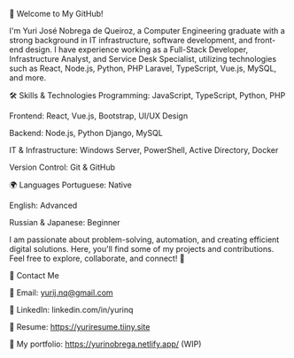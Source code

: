 👋 Welcome to My GitHub!

I'm Yuri José Nobrega de Queiroz, a Computer Engineering graduate with a strong background in IT infrastructure, software development, and front-end design. I have experience working as a Full-Stack Developer, Infrastructure Analyst, and Service Desk Specialist, utilizing technologies such as React, Node.js, Python, PHP Laravel, TypeScript, Vue.js, MySQL, and more.


🛠️ Skills & Technologies
Programming: JavaScript, TypeScript, Python, PHP

Frontend: React, Vue.js, Bootstrap, UI/UX Design

Backend: Node.js, Python Django, MySQL

IT & Infrastructure: Windows Server, PowerShell, Active Directory, Docker

Version Control: Git & GitHub

🌍 Languages
Portuguese: Native

English: Advanced 

Russian & Japanese: Beginner


I am passionate about problem-solving, automation, and creating efficient digital solutions. Here, you'll find some of my projects and contributions. Feel free to explore, collaborate, and connect! 🚀

📩 Contact Me

📧 Email: yurij.nq@gmail.com

💼 LinkedIn: linkedin.com/in/yurinq

📄 Resume: https://yuriresume.tiiny.site

📂 My portfolio: https://yurinobrega.netlify.app/ (WIP)
